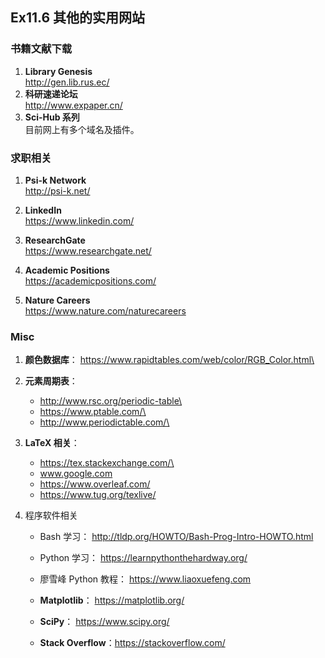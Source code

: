 ## Ex11.6  其他的实用网站



### 书籍文献下载

1.  **Library Genesis**\
    http://gen.lib.rus.ec/
2.  **科研速递论坛**\
    http://www.expaper.cn/
3.  **Sci-Hub 系列**\
    目前网上有多个域名及插件。



### 求职相关

1.  **Psi-k Network**\
    http://psi-k.net/

2.  **LinkedIn**\
    https://www.linkedin.com/

3.  **ResearchGate**\
    https://www.researchgate.net/

4.  **Academic Positions**\
    https://academicpositions.com/

5.  **Nature Careers**\
    https://www.nature.com/naturecareers

### Misc

1.  **颜色数据库**：
    https://www.rapidtables.com/web/color/RGB_Color.html\
2.  **元素周期表**：
    -   http://www.rsc.org/periodic-table\
    -   https://www.ptable.com/\
    -   http://www.periodictable.com/\
3.  **LaTeX 相关**：

    -   https://tex.stackexchange.com/\
    -   www.google.com
    -   https://www.overleaf.com/
    -   https://www.tug.org/texlive/

4.  程序软件相关

    * Bash 学习： http://tldp.org/HOWTO/Bash-Prog-Intro-HOWTO.html

    * Python 学习： https://learnpythonthehardway.org/

    * 廖雪峰 Python 教程： https://www.liaoxuefeng.com

    * **Matplotlib**： https://matplotlib.org/

    * **SciPy**： https://www.scipy.org/

    * **Stack Overflow**：https://stackoverflow.com/